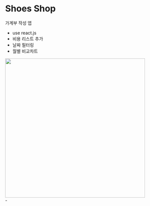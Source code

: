 # Shoes Shop
가계부 작성 앱
- use react.js
- 비용 리스트 추가
- 날짜 필터링
- 월별 비교차트

<div>
  <img src="https://github.com/ehdrn3020/housekeeping_reactjs/assets/20849970/be7e2357-3b0c-496e-8259-1343c35e9b68" width="450"/>
</div>
-
